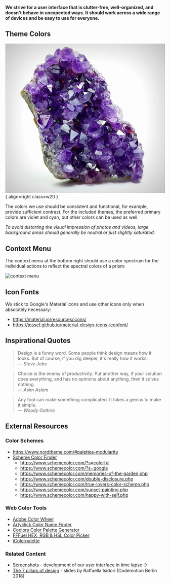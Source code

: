 **We strive for a user interface that is clutter-free, well-organized, and doesn't behave in unexpected ways. It should work across a wide range of devices and be easy to use for everyone.**

## Theme Colors

![Sample](img/violet.jpg){ align=right class=w20 }

The colors we use should be consistent and functional, for example, provide sufficient contrast. For the included themes, the preferred primary colors are violet and cyan, but other colors can be used as well.

*To avoid distorting the visual impression of photos and videos, large background areas should generally be neutral or just slightly saturated.*

## Context Menu

The context menu at the bottom right should use a color spectrum for the individual actions to reflect the spectral colors of a prism:

![context menu](https://dl.photoprism.app/img/docs/wiki/docs/prism-context-menu.jpg)

## Icon Fonts

We stick to Google's Material icons and use other icons only when absolutely necessary:

- https://material.io/resources/icons/
- https://jossef.github.io/material-design-icons-iconfont/

## Inspirational Quotes

> Design is a funny word. Some people think design means how it looks. But of course, if you dig deeper, it's really how it works.<br />— <cite>Steve Jobs</cite>

> Choice is the enemy of productivity. Put another way, if your solution does everything, and has no opinions about anything, then it solves nothing.<br />— <cite>Asim Aslam</cite>

> Any fool can make something complicated. It takes a genius to make it simple.<br />— <cite>Woody Guthrie</cite>

## External Resources

### Color Schemes

- https://www.nordtheme.com/#palettes-modularity
- [Scheme Color Finder](https://www.schemecolor.com/)
    - https://www.schemecolor.com/?s=colorful
    - https://www.schemecolor.com/?s=google
    - https://www.schemecolor.com/memories-of-the-garden.php
    - https://www.schemecolor.com/double-disclosure.php
    - https://www.schemecolor.com/true-lovers-color-scheme.php
    - https://www.schemecolor.com/sunset-painting.php
    - https://www.schemecolor.com/happy-with-self.php

### Web Color Tools

- [Adobe Color Wheel](https://color.adobe.com/create/color-wheel)
- [Artyclick Color Name Finder](https://colors.artyclick.com/color-name-finder/)
- [Coolors Color Palette Generator](https://coolors.co/)
- [FFFuel HEX, RGB & HSL Color Picker](https://fffuel.co/cccolor/)
- [iColorpalette](https://icolorpalette.com/color)

### Related Content

- [Screenshots](screenshots.md) - development of our user interface in time lapse ⏱
- [The 7 pillars of design](https://dl.photoprism.app/pdf/20181120-The_7_pillars_of_design.pdf) - slides by Raffaella Isidori (Codemotion Berlin 2018)
